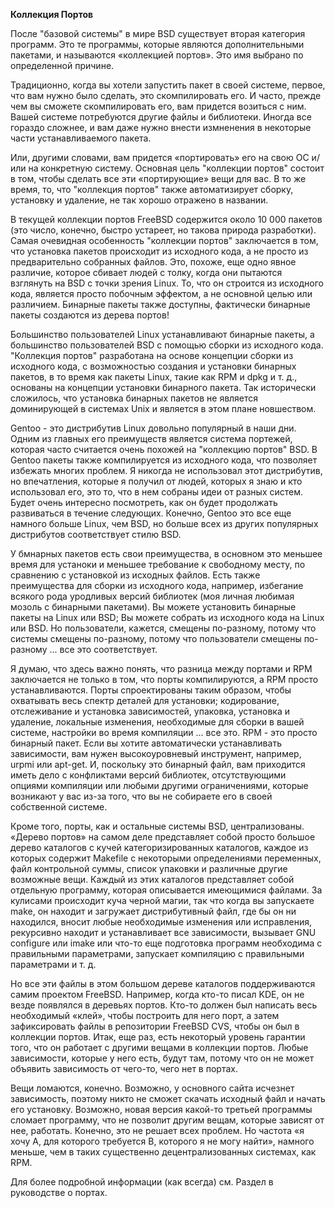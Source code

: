 **Коллекция Портов**

После "базовой системы" в мире BSD существует вторая категория программ. Это те программы, которые являются дополнительными пакетами, и называются «коллекцией портов». Это имя выбрано по определенной причине.

Традиционно, когда вы хотели запустить пакет в своей системе, первое, что вам нужно было сделать, это скомпилировать его. И часто, прежде чем вы сможете скомпилировать его, вам придется возиться с ним. Вашей системе потребуются другие файлы и библиотеки. Иногда все гораздо сложнее, и вам даже нужно внести измненения в некоторые части устанавливаемого пакета.

Или, другими словами, вам придется «портировать» его на свою ОС и/или на конкретную систему. Основная цель "коллекции портов" состоит в том, чтобы сделать все эти «портирующие» вещи для вас. В то же время, то, что "коллекция портов" также автоматизирует сборку, установку и удаление, не так хорошо отражено в названии.

В текущей коллекции портов FreeBSD содержится около 10 000 пакетов (это число, конечно, быстро устареет, но такова природа разработки). Самая очевидная особенность "коллекции портов" заключается в том, что установка пакетов происходит из исходного кода, а не просто из предварительно собранных файлов. Это, похоже, еще одно явное различие, которое сбивает людей с толку, когда они пытаются взглянуть на BSD с точки зрения Linux. То, что он строится из исходного кода, является просто побочным эффектом, а не основной целью или различием. Бинарные пакеты также доступны, фактически бинарные пакеты создаются из дерева портов!

Большинство пользователей Linux устанавливают бинарные пакеты, а большинство пользователей BSD с помощью сборки из исходного кода. "Коллекция портов" разработана на основе концепции сборки из исходного кода, с возможностью создания и установки бинарных пакетов, в то время как пакеты Linux, такие как RPM и dpkg и т. д., основаны на концепции установки бинарного пакета. Так исторически сложилось, что установка бинарных пакетов не является доминирующей в системах Unix и является в этом плане новшеством.

Gentoo - это дистрибутив Linux довольно популярный в наши дни. Одним из главных его преимуществ является система портежей, которая часто считается очень похожей на "коллекцию портов" BSD. В Gentoo пакеты также компилируется из исходного кода, что позволяет избежать многих проблем. Я никогда не использовал этот дистрибутив, но впечатления, которые я получил от людей, которых я знаю и кто использовал его, это то, что в нем собраны идеи от разных систем. Будет очень интересно посмотреть, как он будет продолжать развиваться в течение следующих. Конечно, Gentoo это все еще намного больше Linux, чем BSD, но больше всех из других популярных дистрибутов соответствует стилю BSD.

У бмнарных пакетов есть свои преимущества, в основном это меньшее время для устаноки и меньшее требование к свободному  месту, по сравнению с установкой из исходных файлов. Есть также преимущества для сборки из исходного кода, например, избегание всякого рода уродливых версий библиотек (моя личная любимая мозоль с бинарными пакетами). Вы можете установить бинарные пакеты на Linux или BSD; Вы можете собрать из исходного кода на Linux или BSD. Но пользователи, кажется, смещены по-разному, потому что системы смещены по-разному, потому что пользователи смещены по-разному ... все это соответствует.

Я думаю, что здесь важно понять, что разница между портами и RPM заключается не только в том, что порты компилируются, а RPM просто устанавливаются. Порты спроектированы таким образом, чтобы охватывать весь спектр деталей для установки; кодирование, отслеживание и установка зависимостей, упаковка, установка и удаление, локальные изменения, необходимые для сборки в вашей системе, настройки во время компиляции ... все это. RPM - это просто бинарный пакет. Если вы хотите автоматически устанавливать зависимости, вам нужен высокоуровневый инструмент, например, urpmi или apt-get. И, поскольку это бинарный файл, вам приходится иметь дело с конфликтами версий библиотек, отсутствующими опциями компиляции или любыми другими ограничениями, которые возникают у вас из-за того, что вы не собираете его в своей собственной системе.

Кроме того, порты, как и остальные системы BSD, централизованы. «Дерево портов» на самом деле представляет собой просто большое дерево каталогов с кучей категоризированных каталогов, каждое из которых содержит Makefile с некоторыми определениями переменных, файл контрольной суммы, список упаковки и различные другие возможные вещи. Каждый из этих каталогов представляет собой отдельную программу, которая описывается имеющимися файлами. За кулисами происходит куча черной магии, так что когда вы запускаете make, он находит и загружает дистрибутивный файл, где бы он ни находился, вносит любые необходимые изменения или исправления, рекурсивно находит и устанавливает все зависимости, вызывает GNU configure или imake или что-то еще подготовка программ необходима с правильными параметрами, запускает компиляцию с правильными параметрами и т. д.

Но все эти файлы в этом большом дереве каталогов поддерживаются самим проектом FreeBSD. Например, когда кто-то писал KDE, он не везде появлялся в деревьях портов. Кто-то должен был написать весь необходимый «клей», чтобы построить для него порт, а затем зафиксировать файлы в репозитории FreeBSD CVS, чтобы он был в коллекции портов. Итак, еще раз, есть некоторый уровень гарантии того, что он работает с другими вещами в коллекции портов. Любые зависимости, которые у него есть, будут там, потому что он не может объявить зависимость от чего-то, чего нет в портах.

Вещи ломаются, конечно. Возможно, у основного сайта исчезнет зависимость, поэтому никто не сможет скачать исходный файл и начать его установку. Возможно, новая версия какой-то третьей программы сломает программу, что не позволит другим вещам, которые зависят от нее, работать. Конечно, это не решает всех проблем. Но частота «я хочу A, для которого требуется B, которого я не могу найти», намного меньше, чем в таких существенно децентрализованных системах, как RPM.

Для более подробной информации (как всегда) см. Раздел в руководстве о портах.

